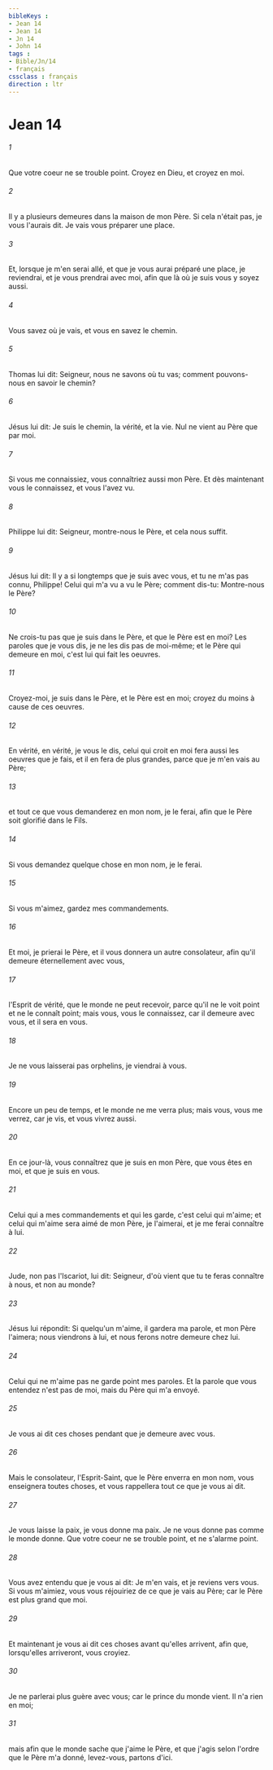 ```yaml
---
bibleKeys : 
- Jean 14
- Jean 14
- Jn 14
- John 14
tags : 
- Bible/Jn/14
- français
cssclass : français
direction : ltr
---
```


# Jean 14

###### 1
Que votre coeur ne se trouble point. Croyez en Dieu, et croyez en moi.
###### 2
Il y a plusieurs demeures dans la maison de mon Père. Si cela n'était pas, je vous l'aurais dit. Je vais vous préparer une place.
###### 3
Et, lorsque je m'en serai allé, et que je vous aurai préparé une place, je reviendrai, et je vous prendrai avec moi, afin que là où je suis vous y soyez aussi.
###### 4
Vous savez où je vais, et vous en savez le chemin.
###### 5
Thomas lui dit: Seigneur, nous ne savons où tu vas; comment pouvons-nous en savoir le chemin?
###### 6
Jésus lui dit: Je suis le chemin, la vérité, et la vie. Nul ne vient au Père que par moi.
###### 7
Si vous me connaissiez, vous connaîtriez aussi mon Père. Et dès maintenant vous le connaissez, et vous l'avez vu.
###### 8
Philippe lui dit: Seigneur, montre-nous le Père, et cela nous suffit.
###### 9
Jésus lui dit: Il y a si longtemps que je suis avec vous, et tu ne m'as pas connu, Philippe! Celui qui m'a vu a vu le Père; comment dis-tu: Montre-nous le Père?
###### 10
Ne crois-tu pas que je suis dans le Père, et que le Père est en moi? Les paroles que je vous dis, je ne les dis pas de moi-même; et le Père qui demeure en moi, c'est lui qui fait les oeuvres.
###### 11
Croyez-moi, je suis dans le Père, et le Père est en moi; croyez du moins à cause de ces oeuvres.
###### 12
En vérité, en vérité, je vous le dis, celui qui croit en moi fera aussi les oeuvres que je fais, et il en fera de plus grandes, parce que je m'en vais au Père;
###### 13
et tout ce que vous demanderez en mon nom, je le ferai, afin que le Père soit glorifié dans le Fils.
###### 14
Si vous demandez quelque chose en mon nom, je le ferai.
###### 15
Si vous m'aimez, gardez mes commandements.
###### 16
Et moi, je prierai le Père, et il vous donnera un autre consolateur, afin qu'il demeure éternellement avec vous,
###### 17
l'Esprit de vérité, que le monde ne peut recevoir, parce qu'il ne le voit point et ne le connaît point; mais vous, vous le connaissez, car il demeure avec vous, et il sera en vous.
###### 18
Je ne vous laisserai pas orphelins, je viendrai à vous.
###### 19
Encore un peu de temps, et le monde ne me verra plus; mais vous, vous me verrez, car je vis, et vous vivrez aussi.
###### 20
En ce jour-là, vous connaîtrez que je suis en mon Père, que vous êtes en moi, et que je suis en vous.
###### 21
Celui qui a mes commandements et qui les garde, c'est celui qui m'aime; et celui qui m'aime sera aimé de mon Père, je l'aimerai, et je me ferai connaître à lui.
###### 22
Jude, non pas l'Iscariot, lui dit: Seigneur, d'où vient que tu te feras connaître à nous, et non au monde?
###### 23
Jésus lui répondit: Si quelqu'un m'aime, il gardera ma parole, et mon Père l'aimera; nous viendrons à lui, et nous ferons notre demeure chez lui.
###### 24
Celui qui ne m'aime pas ne garde point mes paroles. Et la parole que vous entendez n'est pas de moi, mais du Père qui m'a envoyé.
###### 25
Je vous ai dit ces choses pendant que je demeure avec vous.
###### 26
Mais le consolateur, l'Esprit-Saint, que le Père enverra en mon nom, vous enseignera toutes choses, et vous rappellera tout ce que je vous ai dit.
###### 27
Je vous laisse la paix, je vous donne ma paix. Je ne vous donne pas comme le monde donne. Que votre coeur ne se trouble point, et ne s'alarme point.
###### 28
Vous avez entendu que je vous ai dit: Je m'en vais, et je reviens vers vous. Si vous m'aimiez, vous vous réjouiriez de ce que je vais au Père; car le Père est plus grand que moi.
###### 29
Et maintenant je vous ai dit ces choses avant qu'elles arrivent, afin que, lorsqu'elles arriveront, vous croyiez.
###### 30
Je ne parlerai plus guère avec vous; car le prince du monde vient. Il n'a rien en moi;
###### 31
mais afin que le monde sache que j'aime le Père, et que j'agis selon l'ordre que le Père m'a donné, levez-vous, partons d'ici.
